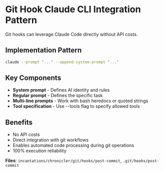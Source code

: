 # Git Hook Claude CLI Integration Pattern

Git hooks can leverage Claude Code directly without API costs.

## Implementation Pattern
```bash
claude --prompt "..." --append-system-prompt "..."
```

## Key Components
- **System prompt** - Defines AI identity and rules
- **Regular prompt** - Defines the specific task
- **Multi-line prompts** - Work with bash heredocs or quoted strings
- **Tool specification** - Use --tools flag to specify allowed tools

## Benefits
- No API costs
- Direct integration with git workflows
- Enables automated code processing during git operations
- 100% execution reliability

**Files**: `incantations/chronicler/git/hooks/post-commit`, `.git/hooks/post-commit`